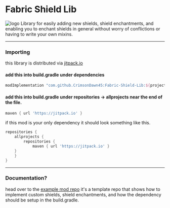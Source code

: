 # Fabric Shield Lib
![logo](https://repository-images.githubusercontent.com/260845258/54b55080-8fdb-11ea-94b7-f04d017b0219)
Library for easily adding new shields, shield enchantments, and enabling you to enchant shields in general without worry of conflictions or having to write your own mixins.
- - - -

### Importing
this library is distributed via [jitpack.io](https://jitpack.io/#CrimsonDawn45/Fabric-Shield-Lib)

#### add this into build.gradle under dependencies
```gradle
modImplementation "com.github.CrimsonDawn45:Fabric-Shield-Lib:${project.fabric_shield_lib_version}-${project.minecraft_version}"
```

#### add this into build.gradle under **repositories -> allprojects** near the end of the file.
```gradle
maven { url 'https://jitpack.io' }
```

if this mod is your only dependency it should look something like this.
```gradle
repositories {
    allprojects {
        repositories {
            maven { url 'https://jitpack.io' }
	}
    }
}
```

- - - -

### Documentation?
head over to the [example mod repo](https://github.com/CrimsonDawn45/Fabric-Shield-Lib-Example-Mod) it's a template repo that shows how to implement custom shields, shield enchantments, and how the dependency should be setup in the build.gradle.
